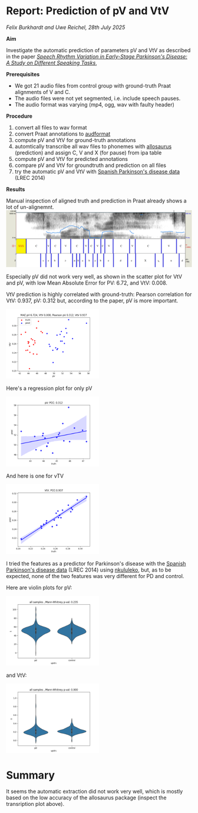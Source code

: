 # Report: Prediction of pV and VtV

*Felix Burkhardt and Uwe Reichel, 28th July 2025*

**Aim**

Investigate the automatic prediction of parameters pV and VtV as described in the paper [*Speech Rhythm Variation in Early-Stage Parkinson's Disease: A Study on Different Speaking Tasks*](https://www.frontiersin.org/journals/psychology/articles/10.3389/fpsyg.2021.668291/full),


**Prerequisites**

* We got 21 audio files from control group with ground-truth Praat alignments of V and C.
* The audio files were not yet segmented, i.e. include speech pauses.
* The audio format was varying (mp4, ogg, wav with faulty header)

**Procedure**

1) convert all files to wav format
2) convert Praat annotations to [audformat](https://audeering.github.io/audformat/)
3) compute pV and VtV for ground-truth annotations
4) automtically transcribe all wav files to phonemes with [allosaurus](https://github.com/xinjli/allosaurus) (prediction) and assign C, V and X (for pause) from ipa table
5) compute pV and VtV for predicted annotations 
6) compare pV and VtV for groundtruth and prediction on all files
7) try the automatic pV and VtV with [Spanish Parkinson's disease data](http://www.lrec-conf.org/proceedings/lrec2014/pdf/7_Paper.pdf) (LREC 2014)


**Results**

Manual inspection of aligned truth and prediction in Praat already shows a lot of un-alignemnt.
<img src="images/pause_treatment.png"/>


Especially pV did not work very well, as shown in the scatter plot for VtV and pV, with low Mean Absolute Error for PV: 6.72, and VtV: 0.008.

VtV prediction is highly correlated with ground-truth:
Pearson correlation for VtV: 0.937, pV: 0.312
but, according to the paper, pV is more important.

<img src="images/vtv_pv_scatter.png" width="50%"/>



Here's a regression plot for only pV

<img src="images/pv_regression.png" width="50%"/>

And here is one for vTV

<img src="images/vtv_regression.png" width="50%"/>


I tried the features as a predictor for Parkinson's disease with the [Spanish Parkinson's disease data](http://www.lrec-conf.org/proceedings/lrec2014/pdf/7_Paper.pdf) (LREC 2014) using [nkululeko](https://github.com/felixbur/nkululeko), but, as to be expected, none of the two features was very different for PD and control.

Here are violin plots for pV:

<img src="images/pv_spanish.png" width="50%"/>

and VtV:

<img src="images/vtv_spanish.png" width="50%"/>

# Summary

It seems the automatic extraction did not work very well, which is mostly based on the low accuracy of the allosaurus package (inspect the transription plot above).
